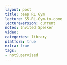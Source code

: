 ```yaml
---
layout: post
title: deep RL Gym
lecture: S5-RL-Gym-to-come
lectureVersion: current
notes: Invited Speaker
video:    
categories: library
platform: true
extra: true
tags:
- notSupervised
---
```

